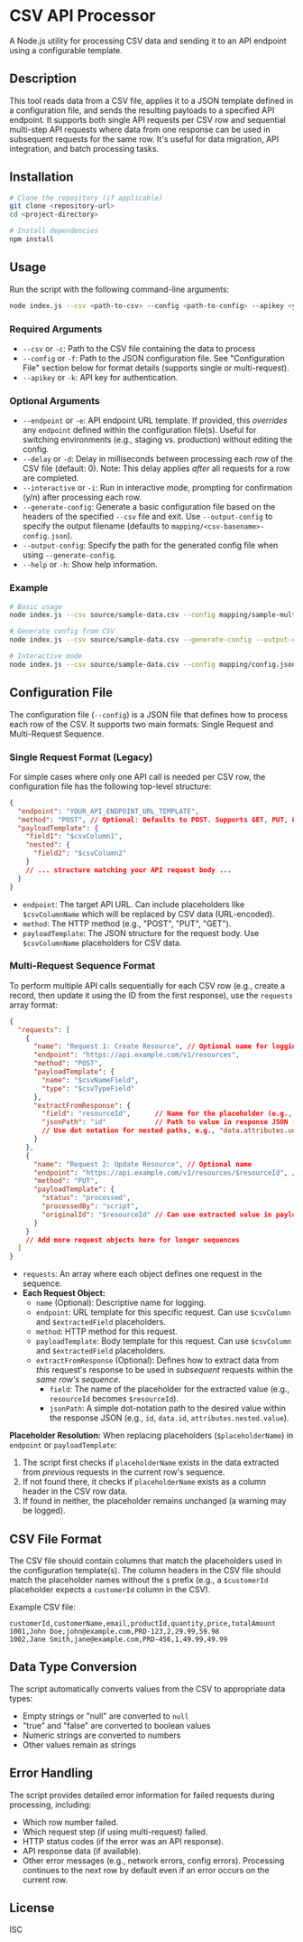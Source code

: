 # CSV API Processor

A Node.js utility for processing CSV data and sending it to an API endpoint using a configurable template.

## Description

This tool reads data from a CSV file, applies it to a JSON template defined in a configuration file, and sends the resulting payloads to a specified API endpoint. It supports both single API requests per CSV row and sequential multi-step API requests where data from one response can be used in subsequent requests for the same row. It's useful for data migration, API integration, and batch processing tasks.

## Installation

```bash
# Clone the repository (if applicable)
git clone <repository-url>
cd <project-directory>

# Install dependencies
npm install
```

## Usage

Run the script with the following command-line arguments:

```bash
node index.js --csv <path-to-csv> --config <path-to-config> --apikey <your-api-key> [--endpoint <api-endpoint>] [--delay <ms>] [--interactive] [--generate-config] [--output-config <path>]
```

### Required Arguments

- `--csv` or `-c`: Path to the CSV file containing the data to process
- `--config` or `-f`: Path to the JSON configuration file. See "Configuration File" section below for format details (supports single or multi-request).
- `--apikey` or `-k`: API key for authentication.

### Optional Arguments

- `--endpoint` or `-e`: API endpoint URL template. If provided, this *overrides* any `endpoint` defined within the configuration file(s). Useful for switching environments (e.g., staging vs. production) without editing the config.
- `--delay` or `-d`: Delay in milliseconds between processing each *row* of the CSV file (default: 0). Note: This delay applies *after* all requests for a row are completed.
- `--interactive` or `-i`: Run in interactive mode, prompting for confirmation (y/n) after processing each row.
- `--generate-config`: Generate a basic configuration file based on the headers of the specified `--csv` file and exit. Use `--output-config` to specify the output filename (defaults to `mapping/<csv-basename>-config.json`).
- `--output-config`: Specify the path for the generated config file when using `--generate-config`.
- `--help` or `-h`: Show help information.

### Example

```bash
# Basic usage
node index.js --csv source/sample-data.csv --config mapping/sample-multi-request-config.json --apikey YOUR_API_KEY --delay 500

# Generate config from CSV
node index.js --csv source/sample-data.csv --generate-config --output-config mapping/custom-config.json

# Interactive mode
node index.js --csv source/sample-data.csv --config mapping/config.json --apikey YOUR_API_KEY --interactive
```

## Configuration File

The configuration file (`--config`) is a JSON file that defines how to process each row of the CSV. It supports two main formats: Single Request and Multi-Request Sequence.

### Single Request Format (Legacy)

For simple cases where only one API call is needed per CSV row, the configuration file has the following top-level structure:

```json
{
  "endpoint": "YOUR_API_ENDPOINT_URL_TEMPLATE",
  "method": "POST", // Optional: Defaults to POST. Supports GET, PUT, PATCH, DELETE.
  "payloadTemplate": {
    "field1": "$csvColumn1",
    "nested": {
      "field2": "$csvColumn2"
    }
    // ... structure matching your API request body ...
  }
}
```

- `endpoint`: The target API URL. Can include placeholders like `$csvColumnName` which will be replaced by CSV data (URL-encoded).
- `method`: The HTTP method (e.g., "POST", "PUT", "GET").
- `payloadTemplate`: The JSON structure for the request body. Use `$csvColumnName` placeholders for CSV data.

### Multi-Request Sequence Format

To perform multiple API calls sequentially for each CSV row (e.g., create a record, then update it using the ID from the first response), use the `requests` array format:

```json
{
  "requests": [
    {
      "name": "Request 1: Create Resource", // Optional name for logging
      "endpoint": "https://api.example.com/v1/resources",
      "method": "POST",
      "payloadTemplate": {
        "name": "$csvNameField",
        "type": "$csvTypeField"
      },
      "extractFromResponse": {
        "field": "resourceId",      // Name for the placeholder (e.g., $resourceId)
        "jsonPath": "id"            // Path to value in response JSON (e.g., response.id)
        // Use dot notation for nested paths, e.g., "data.attributes.uuid"
      }
    },
    {
      "name": "Request 2: Update Resource", // Optional name
      "endpoint": "https://api.example.com/v1/resources/$resourceId", // Uses extracted ID
      "method": "PUT",
      "payloadTemplate": {
        "status": "processed",
        "processedBy": "script",
        "originalId": "$resourceId" // Can use extracted value in payload too
      }
    }
    // Add more request objects here for longer sequences
  ]
}
```

- `requests`: An array where each object defines one request in the sequence.
- **Each Request Object:**
    - `name` (Optional): Descriptive name for logging.
    - `endpoint`: URL template for this specific request. Can use `$csvColumn` and `$extractedField` placeholders.
    - `method`: HTTP method for this request.
    - `payloadTemplate`: Body template for this request. Can use `$csvColumn` and `$extractedField` placeholders.
    - `extractFromResponse` (Optional): Defines how to extract data from *this* request's response to be used in *subsequent* requests within the *same row's sequence*.
        - `field`: The name of the placeholder for the extracted value (e.g., `resourceId` becomes `$resourceId`).
        - `jsonPath`: A simple dot-notation path to the desired value within the response JSON (e.g., `id`, `data.id`, `attributes.nested.value`).

**Placeholder Resolution:** When replacing placeholders (`$placeholderName`) in `endpoint` or `payloadTemplate`:
1.  The script first checks if `placeholderName` exists in the data extracted from *previous* requests in the current row's sequence.
2.  If not found there, it checks if `placeholderName` exists as a column header in the CSV row data.
3.  If found in neither, the placeholder remains unchanged (a warning may be logged).

## CSV File Format

The CSV file should contain columns that match the placeholders used in the configuration template(s). The column headers in the CSV file should match the placeholder names without the `$` prefix (e.g., a `$customerId` placeholder expects a `customerId` column in the CSV).

Example CSV file:

```csv
customerId,customerName,email,productId,quantity,price,totalAmount
1001,John Doe,john@example.com,PRD-123,2,29.99,59.98
1002,Jane Smith,jane@example.com,PRD-456,1,49.99,49.99
```

## Data Type Conversion

The script automatically converts values from the CSV to appropriate data types:
- Empty strings or "null" are converted to `null`
- "true" and "false" are converted to boolean values
- Numeric strings are converted to numbers
- Other values remain as strings

## Error Handling

The script provides detailed error information for failed requests during processing, including:
- Which row number failed.
- Which request step (if using multi-request) failed.
- HTTP status codes (if the error was an API response).
- API response data (if available).
- Other error messages (e.g., network errors, config errors).
Processing continues to the next row by default even if an error occurs on the current row.

## License

ISC